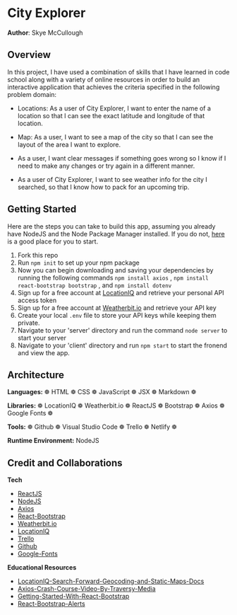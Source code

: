 # City Explorer

**Author**: Skye McCullough

## Overview

In this project, I have used a combination of skills that I have learned in code school along with a variety of online resources in order to build an interactive application that achieves the criteria specified in the following problem domain:
<br />
* Locations: As a user of City Explorer, I want to enter the name of a location so that I can see the exact latitude and longitude of that location.

* Map: As a user, I want to see a map of the city so that I can see the layout of the area I want to explore.

* As a user, I want clear messages if something goes wrong so I know if I need to make any changes or try again in a different manner.

* As a user of City Explorer, I want to see weather info for the city I searched, so that I know how to pack for an upcoming trip.

## Getting Started

Here are the steps you can take to build this app, assuming you already have NodeJS and the Node Package Manager installed. If you do not, [here](https://www.tutorialsteacher.com/nodejs/what-is-node-package-manager) is a good place for you to start.

1. Fork this repo
2. Run `npm init` to set up your npm package
3. Now you can begin downloading and saving your dependencies by running the following commands `npm install axios` , `npm install react-bootstrap bootstrap` , and `npm install dotenv`
4. Sign up for a free account at [LocationIQ](https://locationiq.com/) and retrieve your personal API access token
5. Sign up for a free account at [Weatherbit.io](https://www.weatherbit.io/) and retrieve your API key
6. Create your local `.env` file to store your API keys while keeping them private.
7. Navigate to your 'server' directory and run the command `node server` to start your server
8. Navigate to your 'client' directory  and run `npm start` to start the fronend and view the app.

## Architecture

**Languages:** ❁ HTML ❁ CSS ❁ JavaScript ❁ JSX ❁ Markdown ❁ <br />

**Libraries:** ❁ LocationIQ ❁ Weatherbit.io ❁ ReactJS ❁ Bootstrap ❁ Axios ❁ Google Fonts ❁<br />

**Tools:** ❁ Github ❁ Visual Studio Code ❁ Trello ❁ Netlify ❁ <br />

**Runtime Environment:** NodeJS <br />

## Credit and Collaborations

**Tech** 
* [ReactJS](https://reactjs.org/)
* [NodeJS](https://nodejs.org/en/)
* [Axios](https://www.axios.com/)
* [React-Bootstrap](https://react-bootstrap.github.io/)
* [Weatherbit.io](https://www.weatherbit.io/)
* [LocationIQ](https://locationiq.com/)
* [Trello](https://trello.com/)
* [Github](https://github.com)
* [Google-Fonts](https://fonts.google.com)

**Educational Resources**
* [LocationIQ-Search-Forward-Geocoding-and-Static-Maps-Docs](https://locationiq.com/docs)
* [Axios-Crash-Course-Video-By-Traversy-Media](https://www.youtube.com/results?search_query=axios+crash+course+react+js)
* [Getting-Started-With-React-Bootstrap](https://create-react-app.dev/docs/adding-bootstrap/)
* [React-Bootstrap-Alerts](https://react-bootstrap.github.io/components/alerts/)
